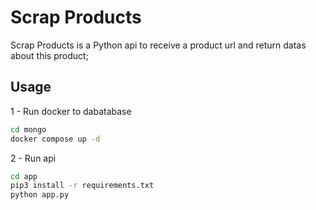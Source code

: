 # Scrap Products

Scrap Products is a Python api to receive a product url and return datas about this product;

## Usage

1 - Run docker to dabatabase
```bash
cd mongo 
docker compose up -d
```

2 - Run api
```bash
cd app 
pip3 install -r requirements.txt
python app.py
```

